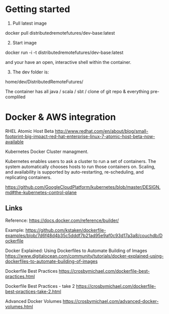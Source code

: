 
# Getting started

1) Pull latest image

docker pull distributedremotefutures/dev-base:latest

2) Start image

docker run -i -t distributedremotefutures/dev-base:latest

and your have an open, interactive shell within the container.

3) The dev folder is:

home/dev/DistributedRemoteFutures/

The container has all java / scala / sbt / clone of git repo
& everything pre-compliled


# Docker & AWS integration 
RHEL Atomic Host Beta 
http://www.redhat.com/en/about/blog/small-footprint-big-impact-red-hat-enterprise-linux-7-atomic-host-beta-now-available

Kubernetes Docker Cluster managment.

Kubernetes enables users to ask a cluster to run a set of containers. 
The system automatically chooses hosts to run those containers on. 
Scaling, and availability is supported by auto-restarting, re-scheduling, and replicating containers. 

https://github.com/GoogleCloudPlatform/kubernetes/blob/master/DESIGN.md#the-kubernetes-control-plane 


## Links 


Reference: 
https://docs.docker.com/reference/builder/

Example:
https://github.com/kstaken/dockerfile-examples/blob/7d6f48d4b35c5dddf7b21ad95e9af0c93d17a3a8/couchdb/Dockerfile

Docker Explained: Using Dockerfiles to Automate Building of Images
https://www.digitalocean.com/community/tutorials/docker-explained-using-dockerfiles-to-automate-building-of-images

Dockerfile Best Practices
https://crosbymichael.com/dockerfile-best-practices.html

Dockerfile Best Practices - take 2
https://crosbymichael.com/dockerfile-best-practices-take-2.html

Advanced Docker Volumes
https://crosbymichael.com/advanced-docker-volumes.html
